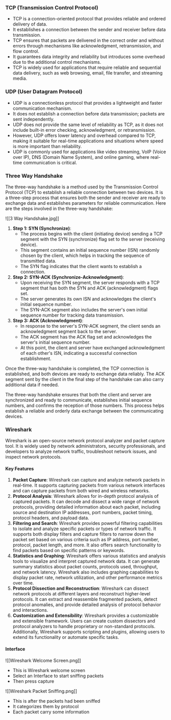### TCP (Transmission Control Protocol)
- TCP is a connection-oriented protocol that provides reliable and ordered delivery of data.
- It establishes a connection between the sender and receiver before data transmission.
- TCP ensures that packets are delivered in the correct order and without errors through mechanisms like acknowledgment, retransmission, and flow control.
- It guarantees data integrity and reliability but introduces some overhead due to the additional control mechanisms.
- TCP is widely used for applications that require reliable and sequential data delivery, such as web browsing, email, file transfer, and streaming media.

### UDP (User Datagram Protocol)
- UDP is a connectionless protocol that provides a lightweight and faster communication mechanism.
- It does not establish a connection before data transmission; packets are sent independently.
- UDP does not provide the same level of reliability as TCP, as it does not include built-in error checking, acknowledgment, or retransmission.
- However, UDP offers lower latency and overhead compared to TCP, making it suitable for real-time applications and situations where speed is more important than reliability.
- UDP is commonly used for applications like video streaming, VoIP (Voice over IP), DNS (Domain Name System), and online gaming, where real-time communication is critical.

### Three Way Handshake
The three-way handshake is a method used by the Transmission Control Protocol (TCP) to establish a reliable connection between two devices. It is a three-step process that ensures both the sender and receiver are ready to exchange data and establishes parameters for reliable communication. Here are the steps involved in the three-way handshake:

![[3 Way Handshake.jpg]]

1. **Step 1: SYN (Synchronize)**:
    - The process begins with the client (initiating device) sending a TCP segment with the SYN (synchronize) flag set to the server (receiving device).
    - This segment contains an initial sequence number (ISN) randomly chosen by the client, which helps in tracking the sequence of transmitted data.
    - The SYN flag indicates that the client wants to establish a connection. <br>
2. **Step 2: SYN-ACK (Synchronize-Acknowledgment)**:
    - Upon receiving the SYN segment, the server responds with a TCP segment that has both the SYN and ACK (acknowledgment) flags set.
    - The server generates its own ISN and acknowledges the client's initial sequence number.
    - The SYN-ACK segment also includes the server's own initial sequence number for tracking data transmission. <br>
3. **Step 3: ACK (Acknowledgment)**:
    - In response to the server's SYN-ACK segment, the client sends an acknowledgment segment back to the server.
    - The ACK segment has the ACK flag set and acknowledges the server's initial sequence number.
    - At this point, the client and server have exchanged acknowledgment of each other's ISN, indicating a successful connection establishment.

Once the three-way handshake is completed, the TCP connection is established, and both devices are ready to exchange data reliably. The ACK segment sent by the client in the final step of the handshake can also carry additional data if needed.

The three-way handshake ensures that both the client and server are synchronized and ready to communicate, establishes initial sequence numbers, and confirms the reception of those numbers. This process helps establish a reliable and orderly data exchange between the communicating devices.


### Wireshark
Wireshark is an open-source network protocol analyzer and packet capture tool. It is widely used by network administrators, security professionals, and developers to analyze network traffic, troubleshoot network issues, and inspect network protocols.

#### Key Features
1. **Packet Capture**: Wireshark can capture and analyze network packets in real-time. It supports capturing packets from various network interfaces and can capture packets from both wired and wireless networks.
2. **Protocol Analysis**: Wireshark allows for in-depth protocol analysis of captured packets. It can decode and dissect a wide range of network protocols, providing detailed information about each packet, including source and destination IP addresses, port numbers, packet timing, protocol headers, and payload data.
3. **Filtering and Search**: Wireshark provides powerful filtering capabilities to isolate and analyze specific packets or types of network traffic. It supports both display filters and capture filters to narrow down the packet set based on various criteria such as IP address, port number, protocol, packet length, and more. It also offers search functionality to find packets based on specific patterns or keywords.
4. **Statistics and Graphing**: Wireshark offers various statistics and analysis tools to visualize and interpret captured network data. It can generate summary statistics about packet counts, protocols used, throughput, and network latency. Wireshark also includes graphing capabilities to display packet rate, network utilization, and other performance metrics over time.
5. **Protocol Dissection and Reconstruction**: Wireshark can dissect network protocols at different layers and reconstruct higher-level protocols. It can extract and reassemble fragmented packets, detect protocol anomalies, and provide detailed analysis of protocol behavior and interactions.
6. **Customization and Extensibility**: Wireshark provides a customizable and extensible framework. Users can create custom dissectors and protocol analyzers to handle proprietary or non-standard protocols. Additionally, Wireshark supports scripting and plugins, allowing users to extend its functionality or automate specific tasks.

#### Interface
![[Wireshark Welcome Screen.png]]
- This is Wireshark welcome screen
- Select an Interface to start sniffing packets
- Then press capture

![[Wireshark Packet Sniffing.png]]
- This is after the packets had been sniffed
- It categorizes them by protocol
- Each packet carry some information
